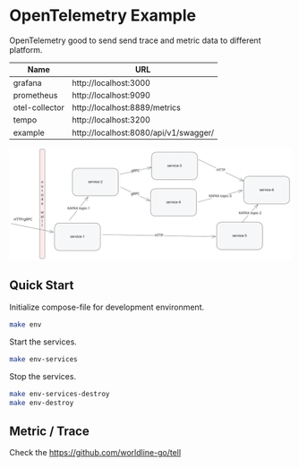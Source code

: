 # OpenTelemetry Example

OpenTelemetry good to send send trace and metric data to different platform.

| Name           | URL                                   |
|----------------|---------------------------------------|
| grafana        | http://localhost:3000                 |
| prometheus     | http://localhost:9090                 |
| otel-collector | http://localhost:8889/metrics         |
| tempo          | http://localhost:3200                 |
| example        | http://localhost:8080/api/v1/swagger/ |

![services](./_assets/services.excalidraw.svg)

## Quick Start

Initialize compose-file for development environment.

```sh
make env
```

Start the services.

```sh
make env-services
```

Stop the services.

```sh
make env-services-destroy
make env-destroy
```

## Metric / Trace

Check the https://github.com/worldline-go/tell
